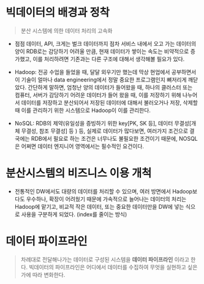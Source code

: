 # 빅데이터의 배경과 정착
> 분산 시스템에 의한 데이터 처리의 고속화

* 점점 데이터, API, 크게는 벌크 데이터까지 점차 서비스 내에서 오고 가는 데이터의 양이 RDB로는 감당하기 어려울 만큼, 현재 데이터가 쌓이는 속도는 비약적으로 증가했고, 이를 처리하려면 기존과는 다른 구조에 대해서 생각해볼 필요가 있다.

* Hadoop: 전공 수업을 들었을 때, 달달 외우기만 했는데 막상 현업에서 공부하면서 이 기술이 얼마나 data engineering에서 정말 중요한 프로그램인지 뼈저리게 깨닫았다. 간단하게 말하면, 엄청난 양의 데이터가 들어왔을 때, 하나의 클러스터 또는 컴퓨터, 서버가 감당하기 어려운 데이터가 들어 왔을 때, 이를 저장하기 위해 나누어서 데이터를 저장하고 분산되어서 저장된 데이터에 대해서 불러오거나 저장, 삭제할 때 이를 관리하기 위한 시스템으로 Hadoop이 이를 관리한다.

* NoSQL: RDB의 제약(유일성을 증빙하기 위한 key[PK, SK 등], 데이터 무결성[개체 무결성, 참조 무결성] 등 ) 등, 실제로 데이터가 많다보면, 여러가지 조건으로 결국에는 RDB에서 필요로 하는 조건은 너무나도 불필요한 조건이기 때문에, NOSQL은 어쩌면 데이터 엔지니어 영역에서는 필수적인 요건이다.

# 분산시스템의 비즈니스 이용 개척
* 전통적인 DW에서도 대량의 데이터를 처리할 수 있으며, 여러 방면에서 Hadoop보다도 우수하나, 확장이 어려웠기 때문에 가속적으로 늘어나는 데이터의 처리는 Hadoop에 맡기고, 비교적 작은 데이터, 또는 중요한 데이터만을 DW에 넣는 식으로 사용을 구분하게 되었다. (index를 줄이는 방식)

# 데이터 파이프라인 
> 차례대로 전달해나가는 데이터로 구성된 시스템을 <b>데이터 파이프라인</b> 이라고 한다. 빅데이터의 파이프라인은 어디에서 데이터를 수집하여 무엇을 실현하고 싶은가에 따라 변화한다.

